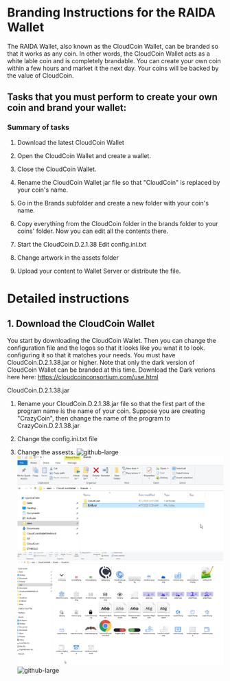 # Branding Instructions for the RAIDA Wallet

The RAIDA Wallet, also known as the CloudCoin Wallet, can be branded so that 
it works as any coin. In other words, the CloudCoin Wallet acts as a white lable coin and is completely brandable. 
You can create your own coin within a few hours and market it the next day. Your coins will be backed by the 
value of CloudCoin. 

## Tasks that you must perform to create your own coin and brand your wallet:

### Summary of tasks

1. Download the latest CloudCoin Wallet

2. Open the CloudCoin Wallet and create a wallet. 

3. Close the CloudCoin Wallet. 

4. Rename the CloudCoin Wallet jar file so that "CloudCoin" is replaced by your coin's name.

5. Go in the Brands subfolder and create a new folder with your coin's name. 

6. Copy everything from the CloudCoin folder in the brands folder to your coins' folder. Now you can edit all the contents there. 

6. Start the CloudCoin.D.2.1.38 Edit config.ini.txt

3. Change artwork in the assets folder

4. Upload your content to Wallet Server or distribute the file. 

# Detailed instructions

## 1. Download the CloudCoin Wallet
You start by downloading the CloudCoin Wallet. Then you can change the configuration file and the logos so that it looks like you wnat it to look. 
configuring it so that it matches your needs. 
You must have CloudCoin.D.2.1.38.jar or higher. Note that only the dark version 
of CloudCoin Wallet can be branded at this time. Download the Dark verions here here: https://cloudcoinconsortium.com/use.html

 CloudCoin.D.2.1.38.jar

1. Rename your CloudCoin.D.2.1.38.jar file so that the first part of the program name is the name of your coin. 
Suppose you are creating "CrazyCoin", then change the name of the program to CrazyCoin.D.2.1.38.jar

2. Change the config.ini.txt file
2. Change the assests. 
![github-large](rename.png)
![github-large](folders.png)
![github-large](default.png)
![github-large](custom.png)

